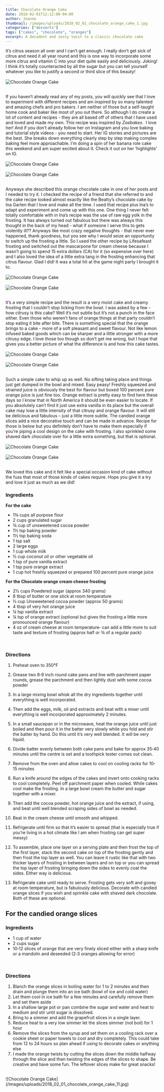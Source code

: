 ```yaml
---
title: Chocolate Orange Cake
date: 2018-02-01T12:12:08-04:00
author: Joanne
thumbnail: /images/uploads/2018_02_01_chocolate_orange_cake_1.jpg
categories: ["desserts"]
tags: ["cakes", "chocolate", "oranges"]
excerpt: A decadent and zesty twist to a classic chocolate cake
---
```


It’s citrus season all over and I can’t get enough. I really don’t get sick of citrus and need it all year round and this is one way to incorporate some more citrus and vitamin C into your diet quite easily and deliciously. Joking! I think it’s totally counteracted by all the sugar but you can tell yourself whatever you like to justify a second or third slice of this beauty!
<br>
<br>
![Chocolate Orange Cake](/images/uploads/2018_02_01_chocolate_orange_cake_2.jpg)
<br>
<br>

If you haven’t already read any of my posts, you will quickly see that I love to experiment with different recipes and am inspired by so many talented and amazing chefs and pro bakers. I am neither of those but a self-taught home cook and baker like most of you out there. So although I do create a lot of content and recipes - they are all based off of others that I have used and loved and made my own. This recipe was inspired by *Zoebakes*.  I love her! And if you don’t already follow her on Instagram and you love baking and tutorial style videos - you need to start. Her IG stories and pictures are the best. She breaks down everything clearly step by step making complex baking feel more approachable. I’m doing a spin of her banana role cake this weekend and am super excited about it. Check it out on her ‘highlights’ on IG.
<br>
<br>
![Chocolate Orange Cake](/images/uploads/2018_02_01_chocolate_orange_cake_3.jpg)
<br>
<br>
![Chocolate Orange Cake](/images/uploads/2018_02_01_chocolate_orange_cake_4.jpg)
<br>
<br>

Anyways she described this orange chocolate cake in one of her posts and I needed to try it. I checked the recipe of a friend that she referred to and the cake recipe looked almost exactly like the Beatty’s chocolate cake by Ina Garten that I love and make all the time. I used that recipe plus Ina’s to adapt and experiment and come up with this one. One thing I never felt totally comfortable with in Ina’s recipe was the use of raw egg yolk in the frosting. It has always turned out fabulous but there was always this thought in the back of my head - what if someone I serve this to gets violently ill?? Anyways like most crazy negative thoughts - that never ever happened, thank goodness, but you see why I would seize an opportunity to switch up the frosting a little. So I used the other recipe by Lifesafeast frosting and switched out the mascarpone for cream cheese because I wasn’t going to spend 15 extra dollars (CA) for it (so expensive over here) and I also loved the idea of a little extra tang in the frosting enhancing that citrus flavour. Glad I did! It was a total hit at the game night party I brought it to.
<br>
<br>
![Chocolate Orange Cake](/images/uploads/2018_02_01_chocolate_orange_cake_5.jpg)
<br>
<br>
![Chocolate Orange Cake](/images/uploads/2018_02_01_chocolate_orange_cake_6.jpg)
<br>
<br>

It’s a very simple recipe and the result is a very moist cake and creamy frosting that I couldn’t stop licking from the bowl. I was asked by a few - how citrusy is this cake? Well it’s not subtle but it’s not a punch in the face either. Even those who weren’t fans of orange things at that party couldn’t stop eating it bite after bite. There is something special that the orange brings to a cake - more of a soft pleasant and sweet flavour. Not like lemon infused baked goods which can be sharper and a little stronger with a more citrusy edge. I love those too though so don’t get me wrong, but I hope that gives you a better picture of what the difference is and how this cake tastes.
<br>
<br>
![Chocolate Orange Cake](/images/uploads/2018_02_01_chocolate_orange_cake_7.jpg)
<br>
<br>
![Chocolate Orange Cake](/images/uploads/2018_02_01_chocolate_orange_cake_8.jpg)
<br>
<br>

Such a simple cake to whip up as well. No sifting taking place and things just get dumped in the bowl and mixed. Easy peasy! Freshly squeezed and strained juice is obviously the best for flavour but boxed 100 percent pure orange juice is just fine too. Orange extract is pretty easy to find here these days so I know that in North America it should be even easier to locate. If you absolutely can’t find it just use extra vanilla in its place but the overall cake may lose a little intensity of that citrusy and orange flavour. It will still be delicious and fabulous – just a little more subtle. The candied orange slices add a nice decorative touch and can be made in advance. Recipe for those is below but you definitely don’t have to make them especially if you’re piping a cool design on the cake with frosting. I also sprinkled some shaved dark chocolate over for a little extra something, but that is optional.
<br>
<br>
![Chocolate Orange Cake](/images/uploads/2018_02_01_chocolate_orange_cake_9.jpg)
<br>
<br>
![Chocolate Orange Cake](/images/uploads/2018_02_01_chocolate_orange_cake_10.jpg)
<br>
<br>

We loved this cake and it felt like a special occasion kind of cake without the fuss that most of those kinds of cakes require. Hope you give it a try and love it just as much as we did! 
<br>

### Ingredients

**For the cake**

* 1&frac34; cups all purpose flour
* 2 cups granulated sugar
* &frac34; cup of unsweetened cocoa powder
* 1&frac12; tsp baking powder
* 1&frac12; tsp baking soda
* 1 tsp salt
* 2 large eggs
* 1 cup whole milk
* &frac12; cup coconut oil or other vegetable oil
* 1 tsp of pure vanilla extract
* 1 tsp pure orange extract
* 1 cup hot freshly squeezed or prepared 100 percent pure orange juice

**For the Chocolate orange cream cheese frosting**

* 2&frac12; cups Powdered sugar (approx 340 grams)
* 8 tbsp of butter or one stick at room temperature
* &frac12; cup Unsweetened cocoa powder (approx 50 grams)
* 4 tbsp of very hot orange juice
* &frac14; tsp vanilla extract
* &frac14; tsp of orange extract (optional but gives the frosting a little more pronounced orange flavour)
* 4 oz of cream cheese at room temperature‐ can add a little more to suit taste and texture of frosting (approx half or &frac34; of a regular pack)
<br>

### Directions

1. Preheat oven to 350&deg;F

1. Grease two 8‐9 inch round cake pans and line with parchment paper rounds, grease the parchment and then lightly dust with some cocoa powder

1. In a large mixing bowl whisk all the dry ingredients together until everything is well incorporated.

1. Then add the eggs, milk, oil and extracts and beat with a mixer until everything is well incorporated approximately 2 minutes.

1. In a small saucepan or in the microwave, heat the orange juice until just boiled and then pour it in the batter very slowly while you fold and stir the batter by hand. Do this until it’s very well blended. It will be very liquid.

1. Divide batter evenly between both cake pans and bake for approx 35‐40 minutes until the centre is set and a toothpick tester comes out clean.

1. Remove from the oven and allow cakes to cool on cooling racks for 10‐15 minutes

1. Run a knife around the edges of the cakes and invert onto cooking racks to cool completely. Peel off parchment paper when cooled.
While cakes cool make the frosting. In a large bowl cream the butter and sugar together with a mixer.

1. Then add the cocoa powder, hot orange juice and the extract, if using, and beat until well blended scraping sides of bowl as needed.

1. Beat in the cream cheese until smooth and whipped.

1. Refrigerate until firm so that it’s easier to spread (that is especially true if you’re living in a hot climate like I am when frosting can get super messy)

1. To assemble, place one layer on a serving plate and then frost the top of the first layer, stack the second cake on top of the frosting gently and then frost the top layer as well. You can leave it rustic like that with two thicker layers of frosting in between layers and on top or you can spread the top layer of frosting bringing down the sides to evenly coat the sides. Either way is delicious.

1. Refrigerate cake until ready to serve. Frosting gets very soft and gooey at room temperature, but is fabulously delicious.
Decorate with candied orange slices if you wish and sprinkle cake with shaved dark chocolate. Both of these are optional.  

## For the candied orange slices
### Ingredients

* 1 cup of water
* 2 cups sugar
* 10‐12 slices of orange that are very finely sliced either with a sharp knife or a mandolin and deseeded (2‐3 oranges allowing for error)
<br>

### Directions

1. Blanch the orange slices in boiling water for 1 to 2 minutes and then drain and plunge them
into an ice bath (bowl of ice and cold water)
1. Let them cool in ice bath for a few minutes and carefully remove them and set them aside
1. In a shallow large pot or pan combine the sugar and water and heat to medium and stir until sugar
is dissolved.
1. Bring to a simmer and add the grapefruit slices in a single layer.
1. Reduce heat to a very low simmer let the slices simmer (not boil) for 1 hour
1. Remove the slices from the syrup and set them on a cooling rack over a cookie sheet or paper towels to cool and dry completely. This could take from 12 to 24 hours so plan ahead if using to decorate cakes or anything else
1. I made the orange twists by cutting the slices down the middle halfway through the slice and then twisting the edges of the slices to shape. Be creative and have some fun. The leftover slices make for great snacks!

<br>
![Chocolate Orange Cake](/images/uploads/2018_02_01_chocolate_orange_cake_11.jpg)

